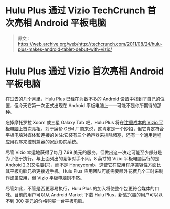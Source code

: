 # Hulu Plus 通过 Vizio TechCrunch 首次亮相 Android 平板电脑

> 原文：<https://web.archive.org/web/http://techcrunch.com/2011/08/24/hulu-plus-makes-android-tablet-debut-with-vizio/>

# Hulu Plus 通过 Vizio 首次亮相 Android 平板电脑

在过去的几个月里，Hulu Plus 已经在为数不多的 Android 设备中找到了自己的位置，但今天它第一次正式出现在 Android 平板电脑上——可能不是你所期待的那种。

忘掉摩托罗拉 Xoom 或三星 Galaxy Tab 吧，Hulu Plus 将在[注重成本的 Vizio 平板电脑](https://web.archive.org/web/20230203121657/https://techcrunch.com/2011/08/09/vizios-8-inch-android-tablet-hits-shelves-with-299-price-tag/)上首次亮相。对于廉价 OEM 厂商来说，这肯定是一个妙招，但它肯定符合平板电脑对媒体和连接的关注:它装有三个扬声器来排除堵塞，还有一个通用远程应用程序来控制兼容的家庭影院系统。

尽管 Vizio 幸运地获得了每月 7.99 美元的服务，但做出这一决定可能至少部分是为了便于执行。与上面列出的竞争对手不同，8 英寸的 Vizio 平板电脑运行的是 Android 2.3(又名姜饼)，而不是 Honeycomb，这使它在应用程序兼容性方面比其平板电脑兄弟更接近手机。Hulu Plus 应用团队可能需要额外花费几个工时来制作蜂巢应用，但 Vizio 平板电脑则不然。

尽管如此，不管是否更容易执行，Hulu Plus 的加入将使整个包更符合媒体的口味。目前的用户可以从 Android Market 下载 Hulu Plus，新感兴趣的用户可以以不到 300 美元的价格购买一台平板电脑。